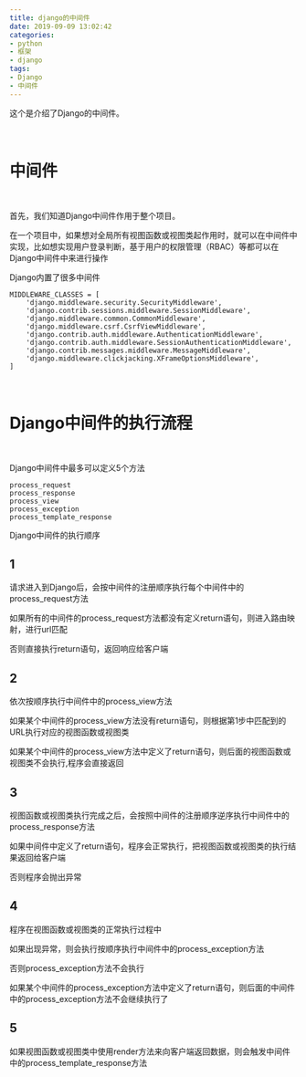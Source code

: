 ```yaml
---
title: django的中间件
date: 2019-09-09 13:02:42
categories:
- python
- 框架
- django
tags:
- Django
- 中间件
---
```

这个是介绍了Django的中间件。

<!-- more -->

<br/>

# 中间件

<br/>

首先，我们知道Django中间件作用于整个项目。

在一个项目中，如果想对全局所有视图函数或视图类起作用时，就可以在中间件中实现，比如想实现用户登录判断，基于用户的权限管理（RBAC）等都可以在Django中间件中来进行操作

Django内置了很多中间件

	MIDDLEWARE_CLASSES = [
		'django.middleware.security.SecurityMiddleware',
		'django.contrib.sessions.middleware.SessionMiddleware',
		'django.middleware.common.CommonMiddleware',
		'django.middleware.csrf.CsrfViewMiddleware',
		'django.contrib.auth.middleware.AuthenticationMiddleware',
		'django.contrib.auth.middleware.SessionAuthenticationMiddleware',
		'django.contrib.messages.middleware.MessageMiddleware',
		'django.middleware.clickjacking.XFrameOptionsMiddleware',
	]

<br/>

# Django中间件的执行流程

<br/>

Django中间件中最多可以定义5个方法

	process_request
	process_response
	process_view
	process_exception
	process_template_response

Django中间件的执行顺序

## 1

请求进入到Django后，会按中间件的注册顺序执行每个中间件中的process_request方法

如果所有的中间件的process_request方法都没有定义return语句，则进入路由映射，进行url匹配

否则直接执行return语句，返回响应给客户端

## 2

依次按顺序执行中间件中的process_view方法

如果某个中间件的process_view方法没有return语句，则根据第1步中匹配到的URL执行对应的视图函数或视图类

如果某个中间件的process_view方法中定义了return语句，则后面的视图函数或视图类不会执行,程序会直接返回

## 3

视图函数或视图类执行完成之后，会按照中间件的注册顺序逆序执行中间件中的process_response方法

如果中间件中定义了return语句，程序会正常执行，把视图函数或视图类的执行结果返回给客户端

否则程序会抛出异常

## 4

程序在视图函数或视图类的正常执行过程中

如果出现异常，则会执行按顺序执行中间件中的process_exception方法

否则process_exception方法不会执行

如果某个中间件的process_exception方法中定义了return语句，则后面的中间件中的process_exception方法不会继续执行了

## 5

如果视图函数或视图类中使用render方法来向客户端返回数据，则会触发中间件中的process_template_response方法

